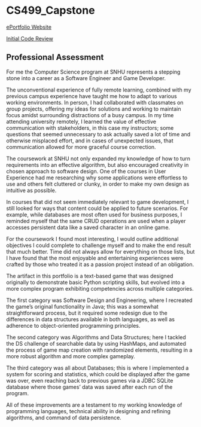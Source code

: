 # CS499_Capstone

[ePortfolio Website](https://raymondagosto1.wixsite.com/cs499capstone)

[Initial Code Review](https://youtu.be/YNVmCFmMmM8?feature=shared)

## Professional Assessment

For me the Computer Science program at SNHU represents a stepping stone into a career as a Software Engineer and Game Developer.

The unconventional experience of fully remote learning, combined with my previous campus experience have taught me how to adapt to various working environments. In person, I had collaborated with classmates on group projects, offering my ideas for solutions and working to maintain focus amidst surrounding distractions of a busy campus. In my time attending university remotely, I learned the value of effective communication with stakeholders, in this case my instructors; some questions that seemed unnecessary to ask actually saved a lot of time and otherwise misplaced effort, and in cases of unexpected issues, that communication allowed for more graceful course correction.

The coursework at SNHU not only expanded my knowledge of how to turn requirements into an effective algorithm, but also encouraged creativity in chosen approach to software design. One of the courses in User Experience had me researching why some applications were effortless to use and others felt cluttered or clunky, in order to make my own design as intuitive as possible.

In courses that did not seem immediately relevant to game development, I still looked for ways that content could be applied to future scenarios. For example, while databases are most often used for business purposes, I reminded myself that the same CRUD operations are used when a player accesses persistent data like a saved character in an online game.

For the coursework I found most interesting, I would outline additional objectives I could complete to challenge myself and to make the end result that much better. Time did not always allow for everything on those lists, but I have found that the most enjoyable and entertaining experiences were crafted by those who treated it as a passion project instead of an obligation.

The artifact in this portfolio is a text-based game that was designed originally to demonstrate basic Python scripting skills, but evolved into a more complex program exhibiting competencies across multiple categories.

The first category was Software Design and Engineering, where I recreated the game’s original functionality in Java; this was a somewhat straightforward process, but it required some redesign due to the differences in data structures available in both languages, as well as adherence to object-oriented programming principles.

The second category was Algorithms and Data Structures; here I tackled the DS challenge of searchable data by using HashMaps, and automated the process of game map creation with randomized elements, resulting in a more robust algorithm and more complex gameplay.

The third category was all about Databases; this is where I implemented a system for scoring and statistics, which could be displayed after the game was over, even reaching back to previous games via a JDBC SQLite database where those games’ data was saved after each run of the program.

All of these improvements are a testament to my working knowledge of programming languages, technical ability in designing and refining algorithms, and command of data persistence.
